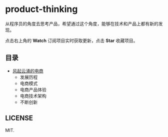 # product-thinking

从程序员的角度去思考产品，希望通过这个角度，能够在技术和产品上都有新的发现。

点击右上角的 **Watch** 订阅项目实时获取更新，点击 **Star** 收藏项目。

## 目录

* [风起云涌的电商](/电商/README.md)
    * 发展历程
    * 电商模式
    * 电商产品体验
    * 电商技术架构
    * 不断创新

## LICENSE

MIT.